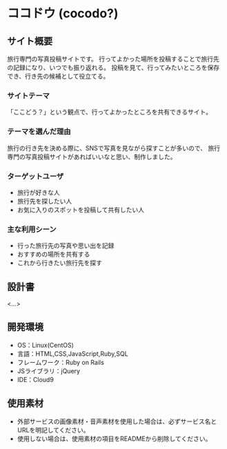 # ココドウ (cocodo?)

## サイト概要
旅行専門の写真投稿サイトです。
行ってよかった場所を投稿することで旅行先の記録になり、いつでも振り返れる。
投稿を見て、行ってみたいところを保存でき、行き先の候補として役立てる。

### サイトテーマ
「ここどう？」という観点で、行ってよかったところを共有できるサイト。

### テーマを選んだ理由
旅行の行き先を決める際に、SNSで写真を見ながら探すことが多いので、
旅行専門の写真投稿サイトがあればいいなと思い、制作しました。

### ターゲットユーザ
- 旅行が好きな人
- 旅行先を探したい人
- お気に入りのスポットを投稿して共有したい人

### 主な利用シーン
- 行った旅行先の写真や思い出を記録
- おすすめの場所を共有する
- これから行きたい旅行先を探す

## 設計書
<...>

## 開発環境
- OS：Linux(CentOS)
- 言語：HTML,CSS,JavaScript,Ruby,SQL
- フレームワーク：Ruby on Rails
- JSライブラリ：jQuery
- IDE：Cloud9

## 使用素材
- 外部サービスの画像素材・音声素材を使用した場合は、必ずサービス名とURLを明記してください。
- 使用しない場合は、使用素材の項目をREADMEから削除してください。

